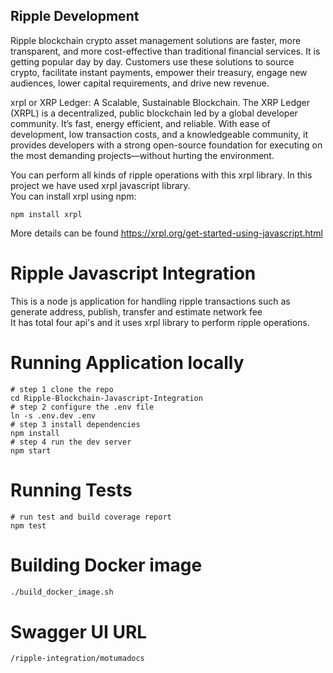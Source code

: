 ## Ripple Development

Ripple blockchain crypto asset management solutions are faster, more transparent, and more cost-effective than traditional financial services. It is getting popular day by day. Customers use these solutions to source crypto, facilitate instant payments, empower their treasury, engage new audiences, lower capital requirements, and drive new revenue.

xrpl or XRP Ledger: A Scalable, Sustainable Blockchain.
The XRP Ledger (XRPL) is a decentralized, public blockchain led by a global developer community. It’s fast, energy efficient, and reliable. With ease of development, low transaction costs, and a knowledgeable community, it provides developers with a strong open-source foundation for executing on the most demanding projects—without hurting the environment.

You can perform all kinds of ripple operations with this xrpl library. In this project we have used xrpl javascript library. <br>
You can install xrpl using npm:

```
npm install xrpl
```

More details can be found https://xrpl.org/get-started-using-javascript.html

# Ripple Javascript Integration

This is a node js application for handling ripple transactions such as generate address, publish, transfer and estimate network fee<br/>
It has total four api's and it uses xrpl library to perform ripple operations.

# Running Application locally

```
# step 1 clone the repo
cd Ripple-Blockchain-Javascript-Integration
# step 2 configure the .env file
ln -s .env.dev .env
# step 3 install dependencies
npm install
# step 4 run the dev server
npm start
```

# Running Tests

```
# run test and build coverage report
npm test
```

# Building Docker image

```bash
./build_docker_image.sh
```

# Swagger UI URL

```
/ripple-integration/motumadocs
```
